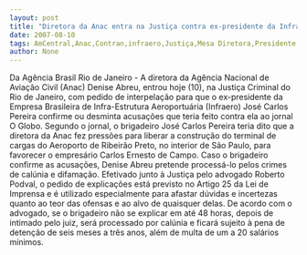 ```yaml
---
layout: post
title: "Diretora da Anac entra na Justiça contra ex-presidente da Infraero "
date: 2007-08-10
tags: AmCentral,Anac,Contran,infraero,Justiça,Mesa Diretora,Presidente
author: None
---
```

Da Ag&ecirc;ncia Brasil
Rio de Janeiro - A diretora da Ag&ecirc;ncia Nacional de Avia&ccedil;&atilde;o Civil (Anac) Denise Abreu, entrou hoje (10), na Justi&ccedil;a Criminal do Rio de Janeiro, com pedido de interpela&ccedil;&atilde;o para que o ex-presidente da Empresa Brasileira de Infra-Estrutura Aeroportu&aacute;ria (Infraero) Jos&eacute; Carlos Pereira confirme ou desminta acusa&ccedil;&otilde;es que teria feito contra ela ao jornal O Globo.
Segundo o jornal, o brigadeiro Jos&eacute; Carlos Pereira teria dito que a diretora da Anac fez press&otilde;es para liberar a constru&ccedil;&atilde;o do terminal de cargas do Aeroporto de Ribeir&atilde;o Preto, no interior de S&atilde;o Paulo, para favorecer o empres&aacute;rio Carlos Ernesto de Campo. Caso o brigadeiro confirme as acusa&ccedil;&otilde;es, Denise Abreu pretende process&aacute;-lo pelos crimes de cal&uacute;nia e difama&ccedil;&atilde;o.
Efetivado junto &agrave; Justi&ccedil;a pelo advogado Roberto Podval, o pedido de explica&ccedil;&otilde;es est&aacute; previsto no Artigo 25 da Lei de Imprensa e &eacute; utilizado especialmente para afastar d&uacute;vidas e incertezas quanto ao teor das ofensas e ao alvo de quaisquer delas.
De acordo com o advogado, se o brigadeiro n&atilde;o se explicar em at&eacute; 48 horas, depois de intimado pelo juiz, ser&aacute; processado por cal&uacute;nia e ficar&aacute; sujeito &agrave; pena de deten&ccedil;&atilde;o de seis meses a tr&ecirc;s anos, al&eacute;m de multa de um a 20 sal&aacute;rios m&iacute;nimos. 
 